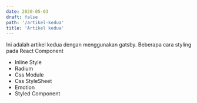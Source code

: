 ```yaml
---
date: 2020-05-03
draft: false
path: '/artikel-kedua'
title: 'Artikel kedua'
---
```


Ini adalah artikel kedua dengan menggunakan gatsby.
Beberapa cara styling pada React Component
* Inline Style
* Radium
* Css Module
* Css StyleSheet
* Emotion
* Styled Component